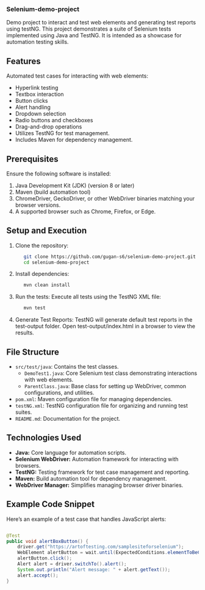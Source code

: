 ### Selenium-demo-project
Demo project to interact and test web elements and generating test reports using testNG.
This project demonstrates a suite of Selenium tests implemented using Java and TestNG. It is intended as a showcase for automation testing skills. 

## Features 
Automated test cases for interacting with web elements: 
- Hyperlink testing 
- Textbox interaction 
- Button clicks 
- Alert handling 
- Dropdown selection 
- Radio buttons and checkboxes 
- Drag-and-drop operations 
- Utilizes TestNG for test management. 
- Includes Maven for dependency management.

## Prerequisites
Ensure the following software is installed:
1. Java Development Kit (JDK) (version 8 or later)
2. Maven (build automation tool)
3. ChromeDriver, GeckoDriver, or other WebDriver binaries matching your browser versions.
4. A supported browser such as Chrome, Firefox, or Edge.

## Setup and Execution
1. Clone the repository:
   ```bash
      git clone https://github.com/gugan-s6/selenium-demo-project.git  
      cd selenium-demo-project

2. Install dependencies:
   ```bash
      mvn clean install

4. Run the tests:
   Execute all tests using the TestNG XML file:
      ```bash
         mvn test

5. Generate Test Reports:
   TestNG will generate default test reports in the test-output folder.
   Open test-output/index.html in a browser to view the results.

## File Structure
- ```src/test/java```: Contains the test classes.
   - ```DemoTest1.java```: Core Selenium test class demonstrating interactions with web elements.
   - ```ParentClass.java```: Base class for setting up WebDriver, common configurations, and utilities.
- ```pom.xml```: Maven configuration file for managing dependencies.
- ```testNG.xml```: TestNG configuration file for organizing and running test suites.
- ```README.md```: Documentation for the project.

## Technologies Used
- **Java:** Core language for automation scripts.
- **Selenium WebDriver:** Automation framework for interacting with browsers.
- **TestNG:** Testing framework for test case management and reporting.
- **Maven:** Build automation tool for dependency management.
- **WebDriver Manager:** Simplifies managing browser driver binaries.
  
## Example Code Snippet
Here’s an example of a test case that handles JavaScript alerts:
```java

@Test  
public void alertBoxButton() {  
    driver.get("https://artoftesting.com/samplesiteforselenium");  
    WebElement alertButton = wait.until(ExpectedConditions.elementToBeClickable(By.xpath("//button[text()='Generate Alert Box']")));  
    alertButton.click();  
    Alert alert = driver.switchTo().alert();  
    System.out.println("Alert message: " + alert.getText());  
    alert.accept();  
}  
